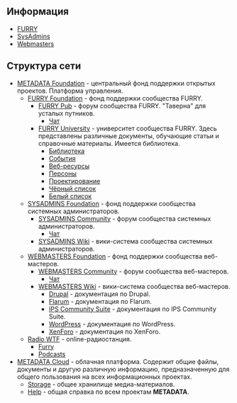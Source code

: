 ## Информация

- [FURRY](furry)
- [SysAdmins](sysadmins)
- [Webmasters](webmasters)

## Структура сети

- [METADATA Foundation](https://metadata.foundation/) - центральный фонд поддержки открытых проектов. Платформа управления.
  - [FURRY Foundation](https://furry.foundation/) - фонд поддержки сообщества FURRY.
    - [FURRY Pub](https://furry.pub/) - форум сообщества FURRY. "Таверна" для усталых путников.
      - [Чат](https://chat.furry.pub/)
    - [FURRY University](https://furry.university/) - университет сообщества FURRY. Здесь представлены различные документы, обучающие статьи и справочные материалы. Имеется библиотека.
      - [Библиотека](https://library.furry.university/)
      - [События](https://event.furry.university/)
      - [Веб-ресурсы](https://web.furry.university/)
      - [Персоны](https://person.furry.university/)
      - [Проектирование](https://craft.furry.university/)
      - [Чёрный список](https://blacklist.furry.university/)
      - [Белый список](https://whitelist.furry.university/)
  - [SYSADMINS Foundation](https://sysadmins.foundation/) - фонд поддержки сообщества системных администраторов.
    - [SYSADMINS Community](https://sysadmins.community/) - форум сообщества системных администраторов.
      - [Чат](https://chat.sysadmins.community/)
    - [SYSADMINS Wiki](https://sysadmins.wiki/) - вики-система сообщества системных администраторов.
  - [WEBMASTERS Foundation](https://webmasters.foundation/) - фонд поддержки сообщества веб-мастеров.
    - [WEBMASTERS Community](https://webmasters.community/) - форум сообщества веб-мастеров.
      - [Чат](https://chat.webmasters.community/)
    - [WEBMASTERS Wiki](https://webmasters.wiki/) - вики-система сообщества веб-мастеров.
      - [Drupal](https://drupal.webmasters.wiki/) - документация по Drupal.
      - [Flarum](https://flarum.webmasters.wiki/) - документация по Flarum.
      - [IPS Community Suite](https://ips.webmasters.wiki/) - документация по IPS Community Suite.
      - [WordPress](https://wordpress.webmasters.wiki/) - документация по WordPress.
      - [XenForo](https://xenforo.webmasters.wiki/) - документация по XenForo.
  - [Radio WTF](https://radio.wtf/) - online-радиостанция.
    - [Furry](https://furry.radio.wtf/)
    - [Podcasts](https://podcast.radio.wtf/)
- [METADATA Cloud](https://metadata.cloud/) - облачная платформа. Содержит общие файлы, документы и другую различную информацию, предназначенную для общего пользования на всех информационных проектах.
  - [Storage](https://storage.metadata.cloud/) - общее хранилище медиа-материалов.
  - [Help](https://help.metadata.cloud/) - общая справка по всем проектам **METADATA**.